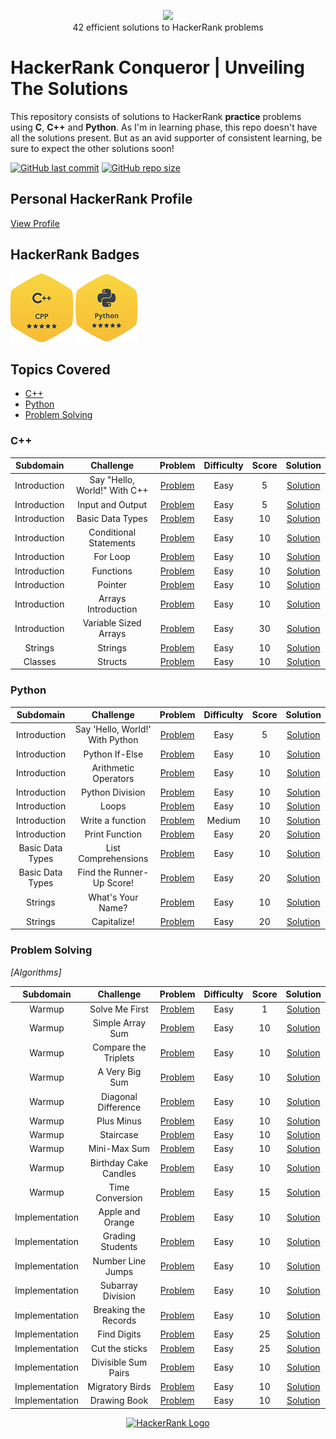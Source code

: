 <p align="center">
    <a href="https://www.hackerrank.com/aryankashyap">
        <img height=85 src="https://d3keuzeb2crhkn.cloudfront.net/hackerrank/assets/styleguide/logo_wordmark-f5c5eb61ab0a154c3ed9eda24d0b9e31.svg">
    </a>
    <br>42 efficient solutions to HackerRank problems
</p>

# HackerRank Conqueror | Unveiling The Solutions

This repository consists of solutions to HackerRank **practice** problems using **C**, **C++** and **Python**. As I'm in learning phase, this repo doesn't have all the solutions present. But as an avid supporter of consistent learning, be sure to expect the other solutions soon!

[![GitHub last commit](https://img.shields.io/github/last-commit/aryankashyap7/Hackerrank-Conqueror)](https://github.com//aryankashyap7/Hackerrank-Conqueror/commits/master)
[![GitHub repo size](https://img.shields.io/github/repo-size/aryankashyap7/Hackerrank-Conqueror)](https://github.com//aryankashyap7/Hackerrank-Conqueror/archive/master.zip)

## Personal HackerRank Profile

[View Profile](https://www.hackerrank.com/aryankashyap)

## HackerRank Badges

![C++](/Badges/5_Star_C++.png)
![Python](/Badges/5_Star_Python.png)

## Topics Covered

- [C++](#c++)
- [Python](#python)
- [Problem Solving](#problem-solving)

### C++

|  Subdomain   |          Challenge           |                                         Problem                                         | Difficulty | Score |                                                                      Solution                                                                      |
| :----------: | :--------------------------: | :-------------------------------------------------------------------------------------: | :--------: | :---: | :------------------------------------------------------------------------------------------------------------------------------------------------: |
| Introduction | Say "Hello, World!" With C++ |        [Problem](https://www.hackerrank.com/challenges/cpp-hello-world/problem)         |    Easy    |   5   | [Solution](https://github.com/aryankashyap7/Hackerrank-Conqueror/blob/main/C%2B%2B/1.%20Introduction/Say%20Hello%2C%20World!%20With%20C%2B%2B.cpp) |
| Introduction |       Input and Output       |      [Problem](https://www.hackerrank.com/challenges/cpp-input-and-output/problem)      |    Easy    |   5   |           [Solution](https://github.com/aryankashyap7/Hackerrank-Conqueror/blob/main/C%2B%2B/1.%20Introduction/Input%20and%20Output.cpp)           |
| Introduction |       Basic Data Types       |  [Problem](https://www.hackerrank.com/challenges/c-tutorial-basic-data-types/problem)   |    Easy    |  10   |           [Solution](https://github.com/aryankashyap7/Hackerrank-Conqueror/blob/main/C%2B%2B/1.%20Introduction/Basic%20Data%20Types.cpp)           |
| Introduction |    Conditional Statements    | [Problem](https://www.hackerrank.com/challenges/c-tutorial-conditional-if-else/problem) |    Easy    |  10   |         [Solution](https://github.com/aryankashyap7/Hackerrank-Conqueror/blob/main/C%2B%2B/1.%20Introduction/Conditional%20Statements.cpp)         |
| Introduction |           For Loop           |      [Problem](https://www.hackerrank.com/challenges/c-tutorial-for-loop/problem)       |    Easy    |  10   |                [Solution](https://github.com/aryankashyap7/Hackerrank-Conqueror/blob/main/C%2B%2B/1.%20Introduction/For%20Loop.cpp)                |
| Introduction |          Functions           |      [Problem](https://www.hackerrank.com/challenges/c-tutorial-functions/problem)      |    Easy    |  10   |                [Solution](https://github.com/aryankashyap7/Hackerrank-Conqueror/blob/main/C%2B%2B/1.%20Introduction/Functions.cpp)                 |
| Introduction |           Pointer            |       [Problem](https://www.hackerrank.com/challenges/c-tutorial-pointer/problem)       |    Easy    |  10   |                 [Solution](https://github.com/aryankashyap7/Hackerrank-Conqueror/blob/main/C%2B%2B/1.%20Introduction/Pointer.cpp)                  |
| Introduction |     Arrays Introduction      |      [Problem](https://www.hackerrank.com/challenges/arrays-introduction/problem)       |    Easy    |  10   |          [Solution](https://github.com/aryankashyap7/Hackerrank-Conqueror/blob/main/C%2B%2B/1.%20Introduction/Arrays%20Introduction.cpp)           |
| Introduction |    Variable Sized Arrays     |     [Problem](https://www.hackerrank.com/challenges/variable-sized-arrays/problem)      |    Easy    |  30   |        [Solution](https://github.com/aryankashyap7/Hackerrank-Conqueror/blob/main/C%2B%2B/1.%20Introduction/Variable%20Sized%20Arrays.cpp)         |
|   Strings    |           Strings            |       [Problem](https://www.hackerrank.com/challenges/c-tutorial-strings/problem)       |    Easy    |  10   |                    [Solution](https://github.com/aryankashyap7/Hackerrank-Conqueror/blob/main/C%2B%2B/2.%20Strings/Strings.cpp)                    |
|   Classes    |           Structs            |       [Problem](https://www.hackerrank.com/challenges/c-tutorial-struct/problem)        |    Easy    |  10   |                    [Solution](https://github.com/aryankashyap7/Hackerrank-Conqueror/blob/main/C%2B%2B/3.%20Classes/Structs.cpp)                    |

### Python

|    Subdomain     |            Challenge            |                                       Problem                                        | Difficulty | Score |                                                                     Solution                                                                      |
| :--------------: | :-----------------------------: | :----------------------------------------------------------------------------------: | :--------: | :---: | :-----------------------------------------------------------------------------------------------------------------------------------------------: |
|   Introduction   | Say 'Hello, World!' With Python |       [Problem](https://www.hackerrank.com/challenges/py-hello-world/problem)        |    Easy    |   5   | [Solution](https://github.com/aryankashyap7/Hackerrank-Conqueror/blob/main/Python/1.%20Introduction/Say%20'Hello%2C%20World!'%20With%20Python.py) |
|   Introduction   |         Python If-Else          |         [Problem](https://www.hackerrank.com/challenges/py-if-else/problem)          |    Easy    |  10   |             [Solution](https://github.com/aryankashyap7/Hackerrank-Conqueror/blob/main/Python/1.%20Introduction/Python%20If-Else.py)              |
|   Introduction   |      Arithmetic Operators       | [Problem](https://www.hackerrank.com/challenges/python-arithmetic-operators/problem) |    Easy    |  10   |          [Solution](https://github.com/aryankashyap7/Hackerrank-Conqueror/blob/main/Python/1.%20Introduction/Arithmetic%20Operators.py)           |
|   Introduction   |         Python Division         |       [Problem](https://www.hackerrank.com/challenges/python-division/problem)       |    Easy    |  10   |           [Solution](https://github.com/aryankashyap7/Hackerrank-Conqueror/blob/main/Python/1.%20Introduction/Python%20-%20Division.py)           |
|   Introduction   |              Loops              |        [Problem](https://www.hackerrank.com/challenges/python-loops/problem)         |    Easy    |  10   |                   [Solution](https://github.com/aryankashyap7/Hackerrank-Conqueror/blob/main/Python/1.%20Introduction/Loops.py)                   |
|   Introduction   |        Write a function         |      [Problem](https://www.hackerrank.com/challenges/write-a-function/problem)       |   Medium   |  10   |           [Solution](https://github.com/aryankashyap7/Hackerrank-Conqueror/blob/main/Python/1.%20Introduction/Write%20a%20function.py)            |
|   Introduction   |         Print Function          |        [Problem](https://www.hackerrank.com/challenges/python-print/problem)         |    Easy    |  20   |             [Solution](https://github.com/aryankashyap7/Hackerrank-Conqueror/blob/main/Python/1.%20Introduction/Print%20Function.py)              |
| Basic Data Types |       List Comprehensions       |     [Problem](https://www.hackerrank.com/challenges/list-comprehensions/problem)     |    Easy    |  10   |       [Solution](https://github.com/aryankashyap7/Hackerrank-Conqueror/blob/main/Python/2.%20Basic%20Data%20Types/List%20Comprehensions.py)       |
| Basic Data Types |    Find the Runner-Up Score!    |  [Problem](hackerrank.com/challenges/find-second-maximum-number-in-a-list/problem)   |    Easy    |  20   |  [Solution](https://github.com/aryankashyap7/Hackerrank-Conqueror/blob/main/Python/2.%20Basic%20Data%20Types/Find%20the%20Runner-Up%20Score!.py)  |
|     Strings      |        What's Your Name?        |       [Problem](https://www.hackerrank.com/challenges/whats-your-name/problem)       |    Easy    |  10   |              [Solution](https://github.com/aryankashyap7/Hackerrank-Conqueror/blob/main/Python/3.%20Strings/Whats%20Your%20Name.py)               |
|     Strings      |           Capitalize!           |         [Problem](https://www.hackerrank.com/challenges/capitalize/problem)          |    Easy    |  20   |                  [Solution](https://github.com/aryankashyap7/Hackerrank-Conqueror/blob/main/Python/3.%20Strings/Capitalize!.py)                   |

### Problem Solving

_[Algorithms]_

|   Subdomain    |       Challenge       |                                         Problem                                          | Difficulty | Score |                                                                      Solution                                                                       |
| :------------: | :-------------------: | :--------------------------------------------------------------------------------------: | :--------: | :---: | :-------------------------------------------------------------------------------------------------------------------------------------------------: |
|     Warmup     |    Solve Me First     |         [Problem](https://www.hackerrank.com/challenges/solve-me-first/problem)          |    Easy    |   1   |       [Solution](https://github.com/aryankashyap7/Hackerrank-Conqueror/blob/main/Problem%20Solving/Algorithms/Warmup/Solve%20Me%20First.cpp)        |
|     Warmup     |   Simple Array Sum    |        [Problem](https://www.hackerrank.com/challenges/simple-array-sum/problem)         |    Easy    |  10   |      [Solution](https://github.com/aryankashyap7/Hackerrank-Conqueror/blob/main/Problem%20Solving/Algorithms/Warmup/Simple%20Array%20Sum.cpp)       |
|     Warmup     | Compare the Triplets  |      [Problem](https://www.hackerrank.com/challenges/compare-the-triplets/problem)       |    Easy    |  10   |    [Solution](https://github.com/aryankashyap7/Hackerrank-Conqueror/blob/main/Problem%20Solving/Algorithms/Warmup/Compare%20the%20Triplets.cpp)     |
|     Warmup     |    A Very Big Sum     |         [Problem](https://www.hackerrank.com/challenges/a-very-big-sum/problem)          |    Easy    |  10   |      [Solution](https://github.com/aryankashyap7/Hackerrank-Conqueror/blob/main/Problem%20Solving/Algorithms/Warmup/A%20Very%20Big%20Sum.cpp)       |
|     Warmup     |  Diagonal Difference  |       [Problem](https://www.hackerrank.com/challenges/diagonal-difference/problem)       |    Easy    |  10   |      [Solution](https://github.com/aryankashyap7/Hackerrank-Conqueror/blob/main/Problem%20Solving/Algorithms/Warmup/Diagonal%20Difference.cpp)      |
|     Warmup     |      Plus Minus       |           [Problem](https://www.hackerrank.com/challenges/plus-minus/problem)            |    Easy    |  10   |          [Solution](https://github.com/aryankashyap7/Hackerrank-Conqueror/blob/main/Problem%20Solving/Algorithms/Warmup/Plus%20Minus.cpp)           |
|     Warmup     |       Staircase       |            [Problem](https://www.hackerrank.com/challenges/staircase/problem)            |    Easy    |  10   |            [Solution](https://github.com/aryankashyap7/Hackerrank-Conqueror/blob/main/Problem%20Solving/Algorithms/Warmup/Staircase.cpp)            |
|     Warmup     |     Mini-Max Sum      |          [Problem](https://www.hackerrank.com/challenges/mini-max-sum/problem)           |    Easy    |  10   |         [Solution](https://github.com/aryankashyap7/Hackerrank-Conqueror/blob/main/Problem%20Solving/Algorithms/Warmup/Mini-Max%20Sum.cpp)          |
|     Warmup     | Birthday Cake Candles |      [Problem](https://www.hackerrank.com/challenges/birthday-cake-candles/problem)      |    Easy    |  10   |    [Solution](https://github.com/aryankashyap7/Hackerrank-Conqueror/blob/main/Problem%20Solving/Algorithms/Warmup/Birthday%20Cake%20Candles.cpp)    |
|     Warmup     |    Time Conversion    |         [Problem](https://www.hackerrank.com/challenges/time-conversion/problem)         |    Easy    |  15   |        [Solution](https://github.com/aryankashyap7/Hackerrank-Conqueror/blob/main/Problem%20Solving/Algorithms/Warmup/Time%20Conversion.cpp)        |
| Implementation |   Apple and Orange    |        [Problem](https://www.hackerrank.com/challenges/apple-and-orange/problem)         |    Easy    |  10   |  [Solution](https://github.com/aryankashyap7/Hackerrank-Conqueror/blob/main/Problem%20Solving/Algorithms/Implementation/Apple%20and%20Orange.cpp)   |
| Implementation |   Grading Students    |             [Problem](https://www.hackerrank.com/challenges/grading/problem)             |    Easy    |  10   |    [Solution](https://github.com/aryankashyap7/Hackerrank-Conqueror/blob/main/Problem%20Solving/Algorithms/Implementation/Grading%20Students.c)     |
| Implementation |   Number Line Jumps   |            [Problem](https://www.hackerrank.com/challenges/kangaroo/problem)             |    Easy    |  10   |   [Solution](https://github.com/aryankashyap7/Hackerrank-Conqueror/blob/main/Problem%20Solving/Algorithms/Implementation/Number%20Line%20Jumps.c)   |
| Implementation |   Subarray Division   |        [Problem](https://www.hackerrank.com/challenges/the-birthday-bar/problem)         |    Easy    |  10   |   [Solution](https://github.com/aryankashyap7/Hackerrank-Conqueror/blob/main/Problem%20Solving/Algorithms/Implementation/Subarray%20Division.cpp)   |
| Implementation | Breaking the Records  | [Problem](https://www.hackerrank.com/challenges/breaking-best-and-worst-records/problem) |    Easy    |  10   | [Solution](https://github.com/aryankashyap7/Hackerrank-Conqueror/blob/main/Problem%20Solving/Algorithms/Implementation/Breaking%20the%20Records.py) |
| Implementation |      Find Digits      |           [Problem](https://www.hackerrank.com/challenges/find-digits/problem)           |    Easy    |  25   |      [Solution](https://github.com/aryankashyap7/Hackerrank-Conqueror/blob/main/Problem%20Solving/Algorithms/Implementation/Find%20Digits.cpp)      |
| Implementation |    Cut the sticks     |         [Problem](https://www.hackerrank.com/challenges/cut-the-sticks/problem)          |    Easy    |  25   |   [Solution](https://github.com/aryankashyap7/Hackerrank-Conqueror/blob/main/Problem%20Solving/Algorithms/Implementation/Cut%20the%20sticks.cpp)    |
| Implementation |  Divisible Sum Pairs  |       [Problem](https://www.hackerrank.com/challenges/divisible-sum-pairs/problem)       |    Easy    |  10   | [Solution](https://github.com/aryankashyap7/Hackerrank-Conqueror/blob/main/Problem%20Solving/Algorithms/Implementation/Divisible%20Sum%20Pairs.cpp) |
| Implementation |    Migratory Birds    |         [Problem](https://www.hackerrank.com/challenges/migratory-birds/problem)         |    Easy    |  10   |    [Solution](https://github.com/aryankashyap7/Hackerrank-Conqueror/blob/main/Problem%20Solving/Algorithms/Implementation/Migratory%20Birds.cpp)    |
| Implementation |     Drawing Book      |          [Problem](https://www.hackerrank.com/challenges/drawing-book/problem)           |    Easy    | 10  |      [Solution](https://github.com/aryankashyap7/Hackerrank-Conqueror/blob/main/Problem%20Solving/Algorithms/Implementation/Drawing%20Book.py)      |

<p align="center">
    <a href="https://www.hackerrank.com/aryankashyap7">
        <img alt="HackerRank Logo" src="https://hrcdn.net/fcore/assets/brand/h_mark_sm-966d2b45e3.svg">
    </a>
</p>
